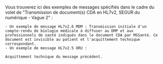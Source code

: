 

Vous trouverez ici des exemples de messages spécifiés dans le cadre du volet de "Transmission de document(s) CDA en HL7v2, SEGUR du numérique - Vague 2" :

    - Un exemple de message HL7v2.6 MDM : Transmission initiale d'un compte-rendu de biologie médicale à diffuser au DMP et aux professionnels de santé indiqués dans le document CDA par MSSanté. Ce document est invisible au patient et l'acquittement technique correspondant.
    - Un exemple de message HL7v2.5 ORU : 

    Acquittement technique du message précédent.


